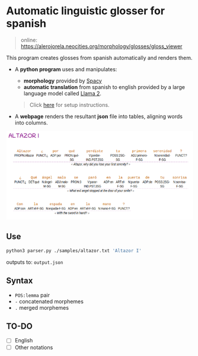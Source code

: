 # Automatic linguistic glosser for spanish

> online: https://alerojorela.neocities.org/morphology/glosses/gloss_viewer

This program creates glosses from spanish automatically and renders them.

- A **python program** uses and manipulates:
	- **morphology** provided by [Spacy](https://spacy.io/)
	- **automatic translation** from spanish to english provided by a large language model called [Llama 2](https://huggingface.co/meta-llama/Llama-2-7b-chat-hf).
	
	> Click [here](https://github.com/alerojorela/NLP-scripts/tree/main/API) for setup instructions.
	
- A **webpage** renders the resultant **json** file into tables, aligning words into columns.

![1-15](./screenshot.png)

## Use

```bash
python3 parser.py ./samples/altazor.txt 'Altazor I'
```

outputs to: `output.json`

## Syntax

- `POS:lemma` pair
- `-` concatenated morphemes
- `.` merged morphemes

## TO-DO

- [ ] English
- [ ] Other notations
